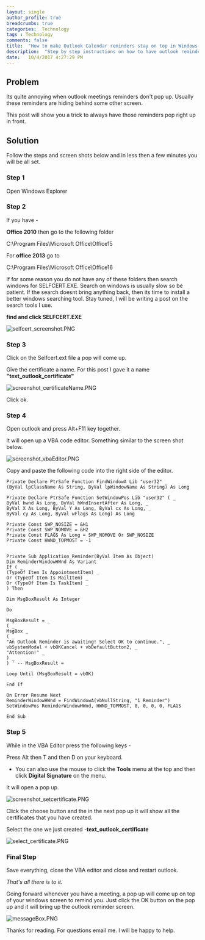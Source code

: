 ```yaml
---
layout: single
author_profile: true
breadcrumbs: true
categories:  Technology
tags : Technology 
comments: false
title:  "How to make Outlook Calendar reminders stay on top in Windows 7"
description:  "Step by step instructions on how to have outlook reminder pop up on the screen"
date:   10/4/2017 4:27:29 PM 
---
```


## Problem ##
Its quite annoying when outlook meetings reminders don't pop up. Usually these reminders are hiding behind some other screen. 

This post will show you a trick to always have those reminders pop right up in front.

<script async src="//pagead2.googlesyndication.com/pagead/js/adsbygoogle.js"></script>
<script>
  (adsbygoogle = window.adsbygoogle || []).push({
    google_ad_client: "ca-pub-8249317511242119",
    enable_page_level_ads: true
  });
</script>

## Solution  ##

Follow the steps and screen shots below and in less then a few minutes you will be all set.

### Step 1 ###
Open Windows Explorer
### Step 2 ###

If you have  - 

**Office 2010** then go to the following folder 

C:\Program Files\Microsoft Office\Office15

For **office 2013** go to

C:\Program Files\Microsoft Office\Office16

If for some reason you do not have any of these folders then search windows for SELFCERT.EXE. Search on windows is usually slow so be patient. If the search doesnt bring anything back, then its time to install a better windows searching tool. Stay tuned, I will be writing a post on the search tools I use.

**find and click SELFCERT.EXE** 

![selfcert_screenshot.PNG](/assets/images/OutlookReminders/selfcert_screenshot.PNG)

### Step 3 ###
Click on the Selfcert.ext file a pop will come up. 

Give the certificate a name. For this post I gave it a name **"text_outlook_certificate"**

![screenshot_certificateName.PNG](/assets/images/OutlookReminders/screenshot_certificateName.PNG)

Click ok.

### Step 4 ###
Open outlook and press Alt+F11 key together.

It will open up a VBA code editor. Something similar to the screen shot below.

![screenshot_vbaEditor.PNG](/assets/images/OutlookReminders/screenshot_vbaEditor.PNG)

Copy and paste the following code into the right side of the editor.
    
    Private Declare PtrSafe Function FindWindowA Lib "user32" _
    (ByVal lpClassName As String, ByVal lpWindowName As String) As Long
    
    Private Declare PtrSafe Function SetWindowPos Lib "user32" ( _
    ByVal hwnd As Long, ByVal hWndInsertAfter As Long, _
    ByVal X As Long, ByVal Y As Long, ByVal cx As Long, _
    ByVal cy As Long, ByVal wFlags As Long) As Long
    
    Private Const SWP_NOSIZE = &H1
    Private Const SWP_NOMOVE = &H2
    Private Const FLAGS As Long = SWP_NOMOVE Or SWP_NOSIZE
    Private Const HWND_TOPMOST = -1
    
    
    Private Sub Application_Reminder(ByVal Item As Object)
    Dim ReminderWindowHWnd As Variant
    If ( _
    (TypeOf Item Is AppointmentItem) _
    Or (TypeOf Item Is MailItem) _
    Or (TypeOf Item Is TaskItem) _
    ) Then
    
    Dim MsgBoxResult As Integer
    
    Do
    
    MsgBoxResult = _
    ( _
    MsgBox _
    ( _
    "An Outlook Reminder is awaiting! Select OK to continue.", _
    vbSystemModal + vbOKCancel + vbDefaultButton2, _
    "Attention!" _
    ) _
    ) ' -- MsgBoxResult =
    
    Loop Until (MsgBoxResult = vbOK)
    
    End If
    
    On Error Resume Next
    ReminderWindowHWnd = FindWindowA(vbNullString, "1 Reminder")
    SetWindowPos ReminderWindowHWnd, HWND_TOPMOST, 0, 0, 0, 0, FLAGS
    
    End Sub
    

### Step 5 ###

While in the VBA Editor press the following keys  -

Press Alt then T and then D  on your keyboard. 

* You can also use the mouse to click the **Tools** menu at the top and then click **Digital Signature** on the menu. 

It will open a pop up.

![screenshot_setcertificate.PNG](/assets/images/OutlookReminders/screenshot_setcertificate.PNG)

Click the choose button and the in the next pop up it will show all the certificates that you have created. 

Select the one we just created -**text_outlook_certificate** 

![select_certificate.PNG](/assets/images/OutlookReminders/select_certificate.PNG)

 
### Final Step ###

Save everything, close the VBA editor and close and restart outlook.

*That's all there is to it.*

Going forward whenever you have a meeting, a pop up will come up on top of your windows screen to remind you. Just click the OK button on the pop up and it will bring up the outlook reminder screen. 

![messageBox.PNG](/assets/images/OutlookReminders/messageBox.PNG)

Thanks for reading. For questions email me. I will be happy to help.

<script async src="//pagead2.googlesyndication.com/pagead/js/adsbygoogle.js"></script>
<script>
  (adsbygoogle = window.adsbygoogle || []).push({
    google_ad_client: "ca-pub-8249317511242119",
    enable_page_level_ads: true
  });
</script>
